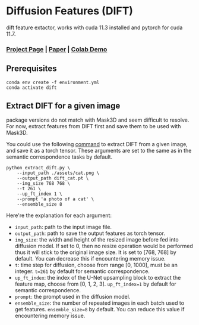 # Diffusion Features (DIFT)
dift feature extactor, works with cuda 11.3 installed and pytorch for cuda 11.7.


### [Project Page](https://diffusionfeatures.github.io/) | [Paper](https://arxiv.org/abs/2306.03881) | [Colab Demo](https://colab.research.google.com/drive/1tUTJ3UJxbqnfvUMvYH5lxcqt0UdUjdq6?usp=sharing)


## Prerequisites
```
conda env create -f environment.yml
conda activate dift
```

## Extract DIFT for a given image
package versions do not match with Mask3D and seem difficult to resolve. For now, extract features from DIFT first and save them to be used with Mask3D.


You could use the following [command](extract_dift.sh) to extract DIFT from a given image, and save it as a torch tensor. These arguments are set to the same as in the semantic correspondence tasks by default.
```
python extract_dift.py \
    --input_path ./assets/cat.png \
    --output_path dift_cat.pt \
    --img_size 768 768 \
    --t 261 \
    --up_ft_index 1 \
    --prompt 'a photo of a cat' \
    --ensemble_size 8
```
Here're the explanation for each argument:
- `input_path`: path to the input image file.
- `output_path`: path to save the output features as torch tensor.
- `img_size`: the width and height of the resized image before fed into diffusion model. If set to 0, then no resize operation would be performed thus it will stick to the original image size. It is set to [768, 768] by default. You can decrease this if encountering memory issue.
- `t`: time step for diffusion, choose from range [0, 1000], must be an integer. `t=261` by default for semantic correspondence.
- `up_ft_index`: the index of the U-Net upsampling block to extract the feature map, choose from [0, 1, 2, 3]. `up_ft_index=1` by default for semantic correspondence.
- `prompt`: the prompt used in the diffusion model.
- `ensemble_size`: the number of repeated images in each batch used to get features. `ensemble_size=8` by default. You can reduce this value if encountering memory issue.


